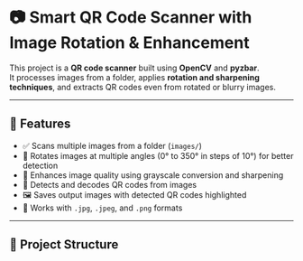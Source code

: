 # 📷 Smart QR Code Scanner with Image Rotation & Enhancement

This project is a **QR code scanner** built using **OpenCV** and **pyzbar**.  
It processes images from a folder, applies **rotation and sharpening techniques**, and extracts QR codes even from rotated or blurry images.  

---

## 🚀 Features
- ✅ Scans multiple images from a folder (`images/`)
- 🔄 Rotates images at multiple angles (0° to 350° in steps of 10°) for better detection
- 🎯 Enhances image quality using grayscale conversion and sharpening
- 📌 Detects and decodes QR codes from images
- 🖼️ Saves output images with detected QR codes highlighted
- 📂 Works with `.jpg`, `.jpeg`, and `.png` formats

---

## 📂 Project Structure
